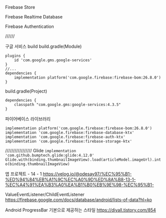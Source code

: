 Firebase Store

Firebase Realtime Database

Firebase Authentication

//////

구글 서비스 build
build.gradle(Module)
```
plugins {
    id 'com.google.gms.google-services'
}
//...
dependencies {
    implementation platform('com.google.firebase:firebase-bom:26.8.0')
}
```

build.gradle(Project)
```
dependencies {
    classpath "com.google.gms:google-services:4.3.5"
}
```

파이어베이스 라이브러리
```
implementation platform('com.google.firebase:firebase-bom:26.8.0')
implementation 'com.google.firebase:firebase-database-ktx'
implementation 'com.google.firebase:firebase-auth-ktx'
implementation 'com.google.firebase:firebase-storage-ktx'
```

/////////////////
Glide
`implementation 'com.github.bumptech.glide:glide:4.12.0'`
`Glide.with(binding.thumbnailImageView).load(articleModel.imageUrl).into(binding.thumbnailImageView)`



앱 프로젝트 - 14 - 1
https://velog.io/@odesay97/%EC%95%B1-%ED%94%84%EB%A1%9C%EC%A0%9D%ED%8A%B8-13-1-%EC%A4%91%EA%B3%A0%EA%B1%B0%EB%9E%98-%EC%95%B1-


ValueEventListener/ChildEventListener
https://firebase.google.com/docs/database/android/lists-of-data?hl=ko

Android ProgressBar 기본으로 제공하는 스타일
https://diyall.tistory.com/854